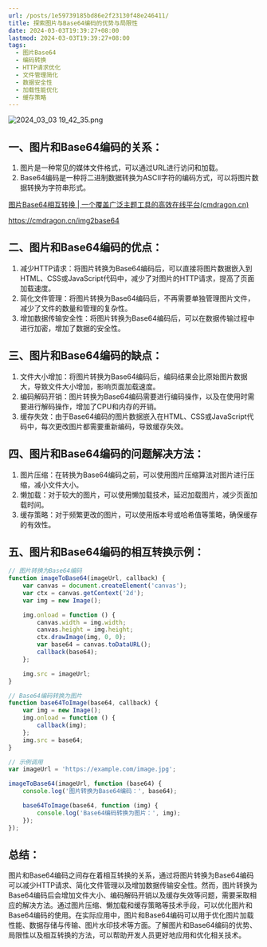 ```yaml
---
url: /posts/1e59739185bd86e2f23130f48e246411/
title: 探索图片与Base64编码的优势与局限性
date: 2024-03-03T19:39:27+08:00
lastmod: 2024-03-03T19:39:27+08:00
tags:
  - 图片Base64
  - 编码转换
  - HTTP请求优化
  - 文件管理简化
  - 数据安全性
  - 加载性能优化
  - 缓存策略
---
```



<img src="https://static.cmdragon.cn/blog/images/2024_03_03 19_42_35.png@blog" title="2024_03_03 19_42_35.png" alt="2024_03_03 19_42_35.png"/>

## 一、图片和Base64编码的关系：

1. 图片是一种常见的媒体文件格式，可以通过URL进行访问和加载。
2. Base64编码是一种将二进制数据转换为ASCII字符的编码方式，可以将图片数据转换为字符串形式。

[图片Base64相互转换 | 一个覆盖广泛主题工具的高效在线平台(cmdragon.cn)](https://cmdragon.cn/img2base64)

https://cmdragon.cn/img2base64

## 二、图片和Base64编码的优点：

1. 减少HTTP请求：将图片转换为Base64编码后，可以直接将图片数据嵌入到HTML、CSS或JavaScript代码中，减少了对图片的HTTP请求，提高了页面加载速度。
2. 简化文件管理：将图片转换为Base64编码后，不再需要单独管理图片文件，减少了文件的数量和管理的复杂性。
3. 增加数据传输安全性：将图片转换为Base64编码后，可以在数据传输过程中进行加密，增加了数据的安全性。

## 三、图片和Base64编码的缺点：

1. 文件大小增加：将图片转换为Base64编码后，编码结果会比原始图片数据大，导致文件大小增加，影响页面加载速度。
2. 编码解码开销：图片转换为Base64编码需要进行编码操作，以及在使用时需要进行解码操作，增加了CPU和内存的开销。
3. 缓存失效：由于Base64编码的图片数据嵌入在HTML、CSS或JavaScript代码中，每次更改图片都需要重新编码，导致缓存失效。

## 四、图片和Base64编码的问题解决方法：

1. 图片压缩：在转换为Base64编码之前，可以使用图片压缩算法对图片进行压缩，减小文件大小。
2. 懒加载：对于较大的图片，可以使用懒加载技术，延迟加载图片，减少页面加载时间。
3. 缓存策略：对于频繁更改的图片，可以使用版本号或哈希值等策略，确保缓存的有效性。

## 五、图片和Base64编码的相互转换示例：

```javascript
// 图片转换为Base64编码
function imageToBase64(imageUrl, callback) {
    var canvas = document.createElement('canvas');
    var ctx = canvas.getContext('2d');
    var img = new Image();

    img.onload = function () {
        canvas.width = img.width;
        canvas.height = img.height;
        ctx.drawImage(img, 0, 0);
        var base64 = canvas.toDataURL();
        callback(base64);
    };

    img.src = imageUrl;
}

// Base64编码转换为图片
function base64ToImage(base64, callback) {
    var img = new Image();
    img.onload = function () {
        callback(img);
    };
    img.src = base64;
}

// 示例调用
var imageUrl = 'https://example.com/image.jpg';

imageToBase64(imageUrl, function (base64) {
    console.log('图片转换为Base64编码：', base64);

    base64ToImage(base64, function (img) {
        console.log('Base64编码转换为图片：', img);
    });
});
```

## 总结：

图片和Base64编码之间存在着相互转换的关系，通过将图片转换为Base64编码可以减少HTTP请求、简化文件管理以及增加数据传输安全性。然而，图片转换为Base64编码后会增加文件大小、编码解码开销以及缓存失效等问题，需要采取相应的解决方法。通过图片压缩、懒加载和缓存策略等技术手段，可以优化图片和Base64编码的使用。在实际应用中，图片和Base64编码可以用于优化图片加载性能、数据存储与传输、图片水印技术等方面。了解图片和Base64编码的优势、局限性以及相互转换的方法，可以帮助开发人员更好地应用和优化相关技术。